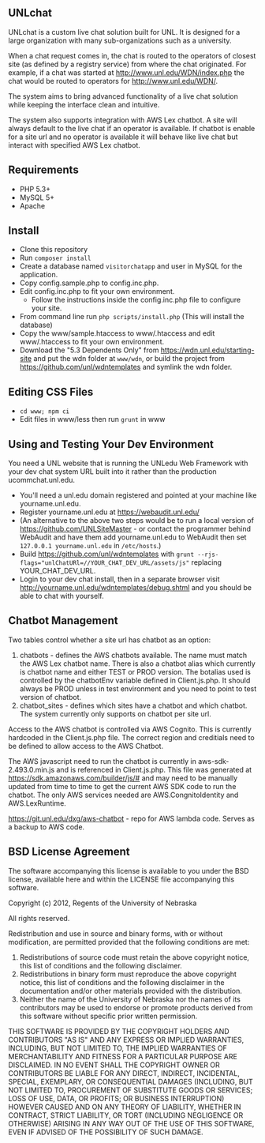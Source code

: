 UNLchat
---------------

UNLchat is a custom live chat solution built for UNL.  It is designed for a large organization with many sub-organizations such as a university.

When a chat request comes in, the chat is routed to the operators of closest site (as defined by a registry service) from where the chat originated.
For example, if a chat was started at http://www.unl.edu/WDN/index.php the chat would be routed to operators for http://www.unl.edu/WDN/.

The system aims to bring advanced functionality of a live chat solution while keeping the interface clean and intuitive.

The system also supports integration with AWS Lex chatbot. A site will always default to the live chat if an operator is available.  If chatbot is enable for a site url and no operator is available it will behave like live chat but interact with specified AWS Lex chatbot.

Requirements
------------
 - PHP 5.3+
 - MySQL 5+
 - Apache

Install
-------
 - Clone this repository
 - Run `composer install`
 - Create a database named `visitorchatapp` and user in MySQL for the application.
 - Copy config.sample.php to config.inc.php.
 - Edit config.inc.php to fit your own environment.
   - Follow the instructions inside the config.inc.php file to configure your site.
 - From command line run `php scripts/install.php` (This will install the database)
 - Copy the www/sample.htaccess to www/.htaccess and edit www/.htaccess to fit your own environment.
 - Download the "5.3 Dependents Only" from https://wdn.unl.edu/starting-site and put the wdn folder at `www/wdn`, or build the project from https://github.com/unl/wdntemplates and symlink the wdn folder.

Editing CSS Files
-----------------
 - `cd www; npm ci`
 - Edit files in www/less then run `grunt` in www

Using and Testing Your Dev Environment
-------------------------------------------------
You need a UNL website that is running the UNLedu Web Framework with your dev chat system URL built into it rather than the production ucommchat.unl.edu.

 - You'll need a unl.edu domain registered and pointed at your machine like yourname.unl.edu.
 - Register yourname.unl.edu at https://webaudit.unl.edu/
 - (An alternative to the above two steps would be to run a local version of https://github.com/UNLSiteMaster - or contact the programmer behind WebAudit and have them add yourname.unl.edu to WebAudit then set `127.0.0.1 yourname.unl.edu` in `/etc/hosts`.)
 - Build https://github.com/unl/wdntemplates with `grunt --rjs-flags="unlChatURl=//YOUR_CHAT_DEV_URL/assets/js"` replacing YOUR_CHAT_DEV_URL.
 - Login to your dev chat install, then in a separate browser visit http://yourname.unl.edu/wdntemplates/debug.shtml and you should be able to chat with yourself.

Chatbot Management
------------------
Two tables control whether a site url has chatbot as an option:
1. chatbots - defines the AWS chatbots available. The name must match the AWS Lex chatbot name.  There is also a chatbot alias which currently is chatbot name and either TEST or PROD version. The botalias used is controlled by the chatbotEnv variable defined in Client.js.php.  It should always be PROD unless in test environment and you need to point to test version of chatbot.
2. chatbot_sites - defines which sites have a chatbot and which chatbot.  The system currently only supports on chatbot per site url.

Access to the AWS chatbot is controlled via AWS Cognito.  This is currently hardcoded in the Client.js.php file.  The correct region and creditials need to be defined to allow access to the AWS Chatbot.

The AWS javascript need to run the chatbot is currently in aws-sdk-2.493.0.min.js and is referenced in Client.js.php.  This file was generated at https://sdk.amazonaws.com/builder/js/# and may need to be manually updated from time to time to get the current AWS SDK code to run the chatbot.  The only AWS services needed are AWS.CongnitoIdentity and AWS.LexRuntime.

https://git.unl.edu/dxg/aws-chatbot - repo for AWS lambda code.  Serves as a backup to AWS code.


BSD License Agreement
------------------------------------------------------------------------------------
The software accompanying this license is available to you under the BSD license, available here and within the LICENSE file accompanying this software.

Copyright (c) 2012, Regents of the University of Nebraska

All rights reserved.

Redistribution and use in source and binary forms, with or without modification, are
permitted provided that the following conditions are met:

1. Redistributions of source code must retain the above copyright notice, this list of conditions and the following disclaimer.
2. Redistributions in binary form must reproduce the above copyright notice, this list of conditions and the following disclaimer in the documentation and/or other materials provided with the distribution.
3. Neither the name of the University of Nebraska nor the names of its contributors may be used to endorse or promote products derived from this software without specific prior written permission.

 THIS SOFTWARE IS PROVIDED BY THE COPYRIGHT HOLDERS AND CONTRIBUTORS "AS IS" AND ANY
 EXPRESS OR IMPLIED WARRANTIES, INCLUDING, BUT NOT LIMITED TO, THE IMPLIED WARRANTIES
 OF MERCHANTABILITY AND FITNESS FOR A PARTICULAR PURPOSE ARE DISCLAIMED. IN NO EVENT
 SHALL THE COPYRIGHT OWNER OR CONTRIBUTORS BE LIABLE FOR ANY DIRECT, INDIRECT,
 INCIDENTAL, SPECIAL, EXEMPLARY, OR CONSEQUENTIAL DAMAGES (INCLUDING, BUT NOT LIMITED
 TO, PROCUREMENT OF SUBSTITUTE GOODS OR SERVICES; LOSS OF USE, DATA, OR PROFITS; OR
 BUSINESS INTERRUPTION) HOWEVER CAUSED AND ON ANY THEORY OF LIABILITY, WHETHER IN
 CONTRACT, STRICT LIABILITY, OR TORT (INCLUDING NEGLIGENCE OR OTHERWISE) ARISING IN
 ANY WAY OUT OF THE USE OF THIS SOFTWARE, EVEN IF ADVISED OF THE POSSIBILITY OF SUCH
 DAMAGE.
